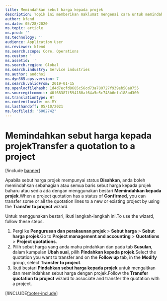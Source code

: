 ```yaml
---
title: Memindahkan sebut harga kepada projek
description: Topik ini memberikan maklumat mengenai cara untuk memindahkan sebut harga kepada projek baharu atau sedia ada.
author: kfend
ms.date: 05/28/2020
ms.topic: article
ms.prod: ''
ms.technology: ''
audience: Application User
ms.reviewer: kfend
ms.search.scope: Core, Operations
ms.custom: ''
ms.assetid: ''
ms.search.region: Global
ms.search.industry: Service industries
ms.author: andchoi
ms.dyn365.ops.version: 7
ms.search.validFrom: 2019-01-15
ms.openlocfilehash: 1d4d7ecfd8685c56cd73a780727f939eb58a8755
ms.sourcegitcommit: 40f68387f594180af64a5e5c748b6efa188bd300
ms.translationtype: HT
ms.contentlocale: ms-MY
ms.lasthandoff: 05/10/2021
ms.locfileid: "6002742"
---
```

# <a name="transfer-a-quotation-to-a-project"></a><span data-ttu-id="ce788-103">Memindahkan sebut harga kepada projek</span><span class="sxs-lookup"><span data-stu-id="ce788-103">Transfer a quotation to a project</span></span>

[!include [banner](../includes/banner.md)]

<span data-ttu-id="ce788-104">Apabila sebut harga projek mempunyai status **Disahkan**, anda boleh memindahkan sebahagian atau semua baris sebut harga kepada projek baharu atau sedia ada dengan menggunakan bestari **Memindahkan kepada projek**.</span><span class="sxs-lookup"><span data-stu-id="ce788-104">When a project quotation has a status of **Confirmed**, you can transfer some or all the quotation lines to a new or existing project by using the **Transfer to project** wizard.</span></span> 

<span data-ttu-id="ce788-105">Untuk menggunakan bestari, ikuti langkah-langkah ini.</span><span class="sxs-lookup"><span data-stu-id="ce788-105">To use the wizard, follow these steps.</span></span>

1. <span data-ttu-id="ce788-106">Pergi ke **Pengurusan dan perakaunan projek** > **Sebut harga** > **Sebut harga projek**.</span><span class="sxs-lookup"><span data-stu-id="ce788-106">Go to **Project management and accounting** > **Quotations** > **Project quotations**.</span></span>
2. <span data-ttu-id="ce788-107">Pilih sebut harga yang anda mahu pindahkan dan pada tab **Susulan**, dalam kumpulan **Ubah suai**, pilih **Pindahkan kepada projek**.</span><span class="sxs-lookup"><span data-stu-id="ce788-107">Select the quotation you want to transfer and on the **Follow up** tab, in the **Modify** group, select **Transfer to project**.</span></span>
3. <span data-ttu-id="ce788-108">Ikuti bestari **Pindahkan sebut harga kepada projek** untuk mengaitkan dan memindahkan sebut harga dengan projek.</span><span class="sxs-lookup"><span data-stu-id="ce788-108">Follow the **Transfer quotation to project** wizard to associate and transfer the quotation with a project.</span></span>


[!INCLUDE[footer-include](../includes/footer-banner.md)]